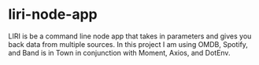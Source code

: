 # liri-node-app
LIRI is be a command line node app that takes in parameters and gives you back data from multiple sources. In this project I am using OMDB, Spotify, and Band is in Town in conjunction with Moment, Axios, and DotEnv. 